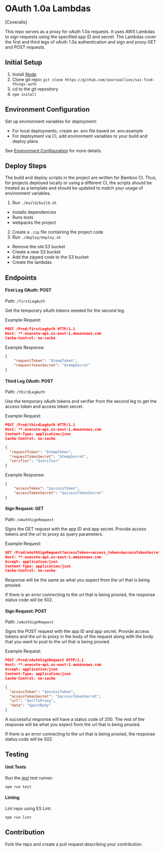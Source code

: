 # OAuth 1.0a Lambdas

[Coveralls]

This repo serves as a proxy for oAuth 1.0a requests. It uses AWS Lambdas to sign requests using the specified app ID and secret. The Lambdas cover the first and third legs of oAuth 1.0a authentication and sign and proxy GET and POST requests.

## Initial Setup

1. Install [Node](https://nodejs.org/en/download/)
2. Clone git repo: `git clone https://github.com/sourceallies/sai-find-things-auth`
3. cd to the git repository
4. `npm install`

## Environment Configuration

Set up environment variables for deployment:

- For local deployments, create an .env file based on .env.example
- For deployment via CI, add environment variables to your build and deploy plans

See [Environment Configuration](https://github.com/sourceallies/OAuth-1.0A-Lambda-API/wiki/Environment-Configuration) for more details.

## Deploy Steps

The build and deploy scripts in the project are written for Bamboo CI. Thus, for projects deployed locally or using a different CI, the scripts should be treated as a template and should be updated to match your usage of environment variables.

1. Run `./build/build.sh`
  - Installs dependencies
  - Runs tests
  - webpacks the project
2. Create a `.zip` file containing the project code
3. Run `./deploy/deploy.sh`
  - Remove the old S3 bucket
  - Create a new S3 bucket
  - Add the zipped code to the S3 bucket
  - Create the lambdas

## Endpoints

#### First Leg OAuth: POST

Path: `/firstLegAuth`

Get the temporary oAuth tokens needed for the second leg.

Example Request:

``` json
POST /Prod/firstLegAuth HTTP/1.1
Host: **.execute-api.us-east-1.amazonaws.com
Cache-Control: no-cache
```

Example Response:

``` json
{
    "requestToken": "$tempToken",
    "requestTokenSecret": "$tempSecret"
}
```

#### Third Leg OAuth: POST

Path: `/thirdLegAuth`

Use the temporary oAuth tokens and verifier from the second leg to get the access token and access token secret.

Example Request:

``` json
POST /Prod/thirdLegAuth HTTP/1.1
Host: **.execute-api.us-east-1.amazonaws.com
Content-Type: application/json
Cache-Control: no-cache

{
  "requestToken": "$tempToken",
  "requestTokenSecret": "$tempSecret",
  "verifier": "$verifier"
}
```

Example Response:

``` json
{
    "accessToken": "$accessToken",
    "accessTokenSecret": "$accessTokenSecret"
}
```

#### Sign Request: GET

Path: `/oAuthSignRequest`

Signs the GET request with the app ID and app secret. Provide access tokens and the url to proxy as query parameters.

Example Request:

``` json
GET /Prod/oAuthSignRequest?accessToken=<access_token>&accessTokenSecret=<access_token_secret>&url=<url_to_proxy> HTTP/1.1
Host: **.execute-api.us-east-1.amazonaws.com
Accept: application/json
Content-Type: application/json
Cache-Control: no-cache
```

Response will be the same as what you expect from the url that is being proxied.

If there is an error connecting to the url that is being proxied, the response status code will be 502.

#### Sign Request: POST

Path: `/oAuthSignRequest`

Signs the POST request with the app ID and app secret. Provide access tokens and the url to proxy in the body of the request along with the body that you want to post to the url that is being proxied.

Example Request:

``` json
POST /Prod/oAuthSignRequest HTTP/1.1
Host: **.execute-api.us-east-1.amazonaws.com
Accept: application/json
Content-Type: application/json
Cache-Control: no-cache

{
  "accessToken": "$accessToken",
  "accessTokenSecret": "$accessTokenSecret",
  "url": "$urlToProxy",
  "data": "$postBody"
}
```

A successful response will have a status code of 200. The rest of the response will be what you expect from the url that is being proxied.

If there is an error connecting to the url that is being proxied, the response status code will be 502.

## Testing

#### Unit Tests

Run the [jest](https://github.com/facebook/jest) test runner:

`npm run test`


#### Linting

Lint repo using ES Lint:

`npm run lint`

## Contribution

Fork the repo and create a pull request describing your contribution.
